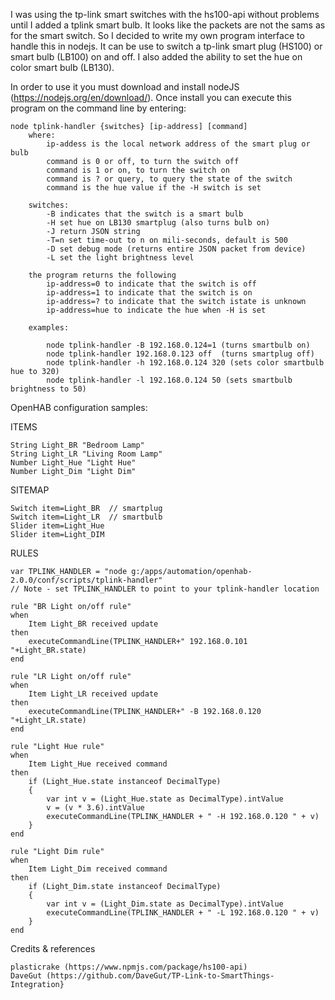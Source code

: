 I was using the tp-link smart switches with the hs100-api without problems until I added a tplink smart bulb.
It looks like the packets are not the sams as for the smart switch. So I decided to write my own
program interface to handle this in nodejs. It can be use to switch a tp-link smart plug (HS100) or 
smart bulb (LB100) on and off. I also added the ability to set the hue on color smart bulb (LB130).

In order to use it you must download and install nodeJS (https://nodejs.org/en/download/).
Once install you can execute this program on the command line by entering:

	node tplink-handler {switches} [ip-address] [command] 
		where:
			ip-addess is the local network address of the smart plug or bulb
			command is 0 or off, to turn the switch off
			command is 1 or on, to turn the switch on
			command is ? or query, to query the state of the switch
			command is the hue value if the -H switch is set

		switches:	
			-B indicates that the switch is a smart bulb
			-H set hue on LB130 smartplug (also turns bulb on)
			-J return JSON string
			-T=n set time-out to n on mili-seconds, default is 500
			-D set debug mode (returns entire JSON packet from device)
			-L set the light brightness level 
			
		the program returns the following
			ip-address=0 to indicate that the switch is off
			ip-address=1 to indicate that the switch is on
			ip-address=? to indicate that the switch istate is unknown
			ip-address=hue to indicate the hue when -H is set

		examples:

			node tplink-handler -B 192.168.0.124=1 (turns smartbulb on) 
			node tplink-handler 192.168.0.123 off  (turns smartplug off)
			node tplink-handler -h 192.168.0.124 320 (sets color smartbulb hue to 320)
			node tplink-handler -l 192.168.0.124 50 (sets smartbulb brightness to 50)

OpenHAB configuration samples:
			
ITEMS

	String Light_BR "Bedroom Lamp" 
	String Light_LR "Living Room Lamp" 
    Number Light_Hue "Light Hue"   
    Number Light_Dim "Light Dim"   

SITEMAP

	Switch item=Light_BR  // smartplug
	Switch item=Light_LR  // smartbulb 
    Slider item=Light_Hue 
    Slider item=Light_DIM 

RULES

    var TPLINK_HANDLER = "node g:/apps/automation/openhab-2.0.0/conf/scripts/tplink-handler"
    // Note - set TPLINK_HANDLER to point to your tplink-handler location 

	rule "BR Light on/off rule"
	when 
		Item Light_BR received update
	then
		executeCommandLine(TPLINK_HANDLER+" 192.168.0.101 "+Light_BR.state)
	end

	rule "LR Light on/off rule"
	when 
		Item Light_LR received update
	then
		executeCommandLine(TPLINK_HANDLER+" -B 192.168.0.120 "+Light_LR.state)
	end

	rule "Light Hue rule"
	when 
		Item Light_Hue received command
	then
		if (Light_Hue.state instanceof DecimalType) 
		{
			var int v = (Light_Hue.state as DecimalType).intValue
			v = (v * 3.6).intValue 
			executeCommandLine(TPLINK_HANDLER + " -H 192.168.0.120 " + v)
		}
	end

	rule "Light Dim rule"
	when 
		Item Light_Dim received command
	then
		if (Light_Dim.state instanceof DecimalType) 
		{
			var int v = (Light_Dim.state as DecimalType).intValue
			executeCommandLine(TPLINK_HANDLER + " -L 192.168.0.120 " + v)
		}
	end

Credits & references	

	plasticrake (https://www.npmjs.com/package/hs100-api)
	DaveGut (https://github.com/DaveGut/TP-Link-to-SmartThings-Integration}
